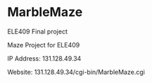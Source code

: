 # MarbleMaze
ELE409 Final project

Maze Project for ELE409

IP Address: 131.128.49.34

Website:
131.128.49.34/cgi-bin/MarbleMaze.cgi
